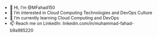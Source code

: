 - 👋 Hi, I’m @MFahad150
- 👀 I’m interested in Cloud Computing Technologies and DevOps Culture
- 🌱 I’m currently learning Cloud Computing and DevOps
- 📫 Reach me on LinkedIn: linkedin.com/in/muhammad-fahad-b9a985220
